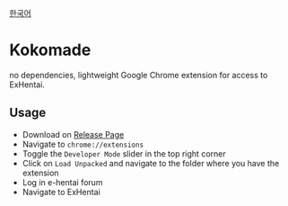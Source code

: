 [한국어](https://github.com/project-lev0/Kokomade/blob/master/README-ko.md)

# Kokomade

no dependencies, lightweight Google Chrome extension for access to ExHentai.

## Usage

* Download on [Release Page](https://github.com/project-lev0/Kokomade/releases)
* Navigate to `chrome://extensions`
* Toggle the `Developer Mode` slider in the top right corner
* Click on `Load Unpacked` and navigate to the folder where you have the extension
* Log in e-hentai forum
* Navigate to ExHentai
